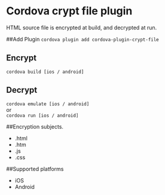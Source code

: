 # Cordova crypt file plugin
HTML source file is encrypted at build, and decrypted at run.  

##Add Plugin
`cordova plugin add cordova-plugin-crypt-file`

## Encrypt
`cordova build [ios / android]`

## Decrypt
`cordova emulate [ios / android]`  
or  
`cordova run [ios / android]`  

##Encryption subjects.
* .html
* .htm
* .js
* .css

##Supported platforms
* iOS
* Android
